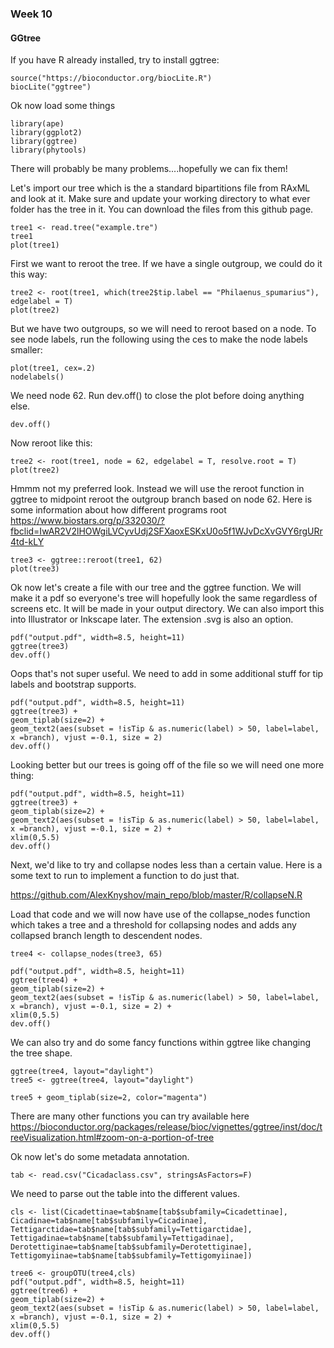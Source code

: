 
### Week 10 

#### GGtree


If you have R already installed, try to install ggtree:

```
source("https://bioconductor.org/biocLite.R")
biocLite("ggtree")
```


Ok now load some things 
```
library(ape)
library(ggplot2)
library(ggtree)
library(phytools)
```
There will probably be many problems....hopefully we can fix them! 


Let's import our tree which is the a standard bipartitions file from RAxML and look at it. Make sure and update your working directory to what ever folder has the tree in it. You can download the files from this github page. 

```
tree1 <- read.tree("example.tre")
tree1
plot(tree1)
```


First we want to reroot the tree. If we have a single outgroup, we could do it this way: 
```
tree2 <- root(tree1, which(tree2$tip.label == "Philaenus_spumarius"), edgelabel = T)
plot(tree2)
```
But we have two outgroups, so we will need to reroot based on a node. To see node labels, run the following using the ces to make the node labels smaller:

```
plot(tree1, cex=.2) 
nodelabels()
```


We need node 62. Run dev.off() to close the plot before doing anything else. 
```
dev.off() 
```

Now reroot like this:
```
tree2 <- root(tree1, node = 62, edgelabel = T, resolve.root = T)
plot(tree2)
```

Hmmm not my preferred look. Instead we will use the reroot function in ggtree to midpoint reroot the outgroup branch based on node 62. Here is some information about how different programs root https://www.biostars.org/p/332030/?fbclid=IwAR2V2lHOWgiLVCyvUdj2SFXaoxESKxU0o5f1WJvDcXvGVY6rgURr4td-kLY

```
tree3 <- ggtree::reroot(tree1, 62)
plot(tree3)
```

Ok now let's create a file with our tree and the ggtree function. We will make it a pdf so everyone's tree will hopefully look the same regardless of screens etc. It will be made in your output directory. We can also import this into Illustrator or Inkscape later. The extension .svg is also an option. 

```
pdf("output.pdf", width=8.5, height=11)
ggtree(tree3)
dev.off()
```

Oops that's not super useful. We need to add in some additional stuff for tip labels and bootstrap supports. 

```
pdf("output.pdf", width=8.5, height=11)
ggtree(tree3) +
geom_tiplab(size=2) + 
geom_text2(aes(subset = !isTip & as.numeric(label) > 50, label=label, x =branch), vjust =-0.1, size = 2) 
dev.off()
```

Looking better but our trees is going off of the file so we will need one more thing:

```
pdf("output.pdf", width=8.5, height=11)
ggtree(tree3) +
geom_tiplab(size=2) + 
geom_text2(aes(subset = !isTip & as.numeric(label) > 50, label=label, x =branch), vjust =-0.1, size = 2) +
xlim(0,5.5)
dev.off()
```


Next, we'd like to try and collapse nodes less than a certain value. Here is a some text to run to implement a function to do just that.

https://github.com/AlexKnyshov/main_repo/blob/master/R/collapseN.R

Load that code and we will now have use of the collapse_nodes function which takes a tree and a threshold for collapsing nodes and adds any collapsed branch length to descendent nodes. 

```
tree4 <- collapse_nodes(tree3, 65)
```

```
pdf("output.pdf", width=8.5, height=11)
ggtree(tree4) +
geom_tiplab(size=2) + 
geom_text2(aes(subset = !isTip & as.numeric(label) > 50, label=label, x =branch), vjust =-0.1, size = 2) +
xlim(0,5.5)
dev.off()
```

We can also try and do some fancy functions within ggtree like changing the tree shape. 


```
ggtree(tree4, layout="daylight")
tree5 <- ggtree(tree4, layout="daylight")
```

```
tree5 + geom_tiplab(size=2, color="magenta")
```
There are many other functions you can try available here https://bioconductor.org/packages/release/bioc/vignettes/ggtree/inst/doc/treeVisualization.html#zoom-on-a-portion-of-tree


Ok now let's do some metadata annotation.

```
tab <- read.csv("Cicadaclass.csv", stringsAsFactors=F)
```
We need to parse out the table into the different values.
```
cls <- list(Cicadettinae=tab$name[tab$subfamily=Cicadettinae], Cicadinae=tab$name[tab$subfamily=Cicadinae], Tettigarctidae=tab$name[tab$subfamily=Tettigarctidae], Tettigadinae=tab$name[tab$subfamily=Tettigadinae], Derotettiginae=tab$name[tab$subfamily=Derotettiginae], Tettigomyiinae=tab$name[tab$subfamily=Tettigomyiinae])
```

```
tree6 <- groupOTU(tree4,cls)
pdf("output.pdf", width=8.5, height=11)
ggtree(tree6) +
geom_tiplab(size=2) + 
geom_text2(aes(subset = !isTip & as.numeric(label) > 50, label=label, x =branch), vjust =-0.1, size = 2) +
xlim(0,5.5)
dev.off()
```



